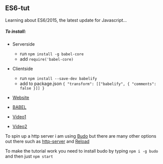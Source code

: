 ## **ES6-tut**
Learning about ES6/2015, the latest update for Javascript...

##### To install:
- Serverside
  - run `npm install -g babel-core`
  - add `require('babel-core)`
- Clientside
  - run `npm install --save-dev babelify`
  - add to package.json `{
  "transform": [["babelify", { "comments": false }]]
}`

- [Website](https://www.ecma-international.org/publications/standards/Ecma-262.htm)
- [BABEL](https://babeljs.io/)
- [Video1](https://www.youtube.com/watch?v=CozSF5abcTA)
- [Video2](https://www.youtube.com/watch?v=LmL0Gh193M0)

To spin up a http server i am using [Budo](https://github.com/mattdesl/budo) but there are many other options out there such as [http-server](https://www.npmjs.com/package/http-server) and [Reload](https://www.npmjs.com/package/reload)

To make the tutorial work you need to install budo by typing `npm i -g budo` and then just `npm start`
